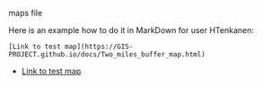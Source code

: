 maps file




Here is an example how to do it in MarkDown for user HTenkanen:

```
[Link to test map](https://GIS-PROJECT.github.io/docs/Two_miles_buffer_map.html)
```


 - [Link to test map](https://GIS-PROJECT.github.io/docs/Two_miles_buffer_map.html)
